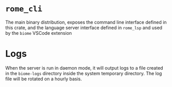 # `rome_cli`

The main binary distribution, exposes the command line interface defined in this crate,
and the language server interface defined in `rome_lsp` and used by the `biome` VSCode extension

# Logs

When the server is run in daemon mode,
it will output logs to a file created in the `biome-logs` directory inside the system temporary directory.
The log file will be rotated on a hourly basis.
